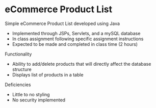 # eCommerce Product List
 
Simple eCommerce Product List developed using Java
* Implemented through JSPs, Servlets, and a mySQL database
* In class assignment following specific assignment instructions
* Expected to be made and completed in class time (2 hours)

Functionality
 * Ability to add/delete products that will directly affect the database structure
 * Displays list of products in a table

Deficiencies 
 * Little to no styling 
 * No security implemented
